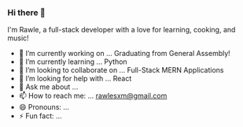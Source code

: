 ### Hi there 👋
I'm Rawle, a full-stack developer with a love for learning, cooking, and music!

- 🔭 I’m currently working on ... Graduating from General Assembly!
- 🌱 I’m currently learning ... Python
- 👯 I’m looking to collaborate on ... Full-Stack MERN Applications
- 🤔 I’m looking for help with ... React
- 💬 Ask me about ... 
- 📫 How to reach me: ... rawlesxm@gmail.com
- 😄 Pronouns: ...
- ⚡ Fun fact: ...

